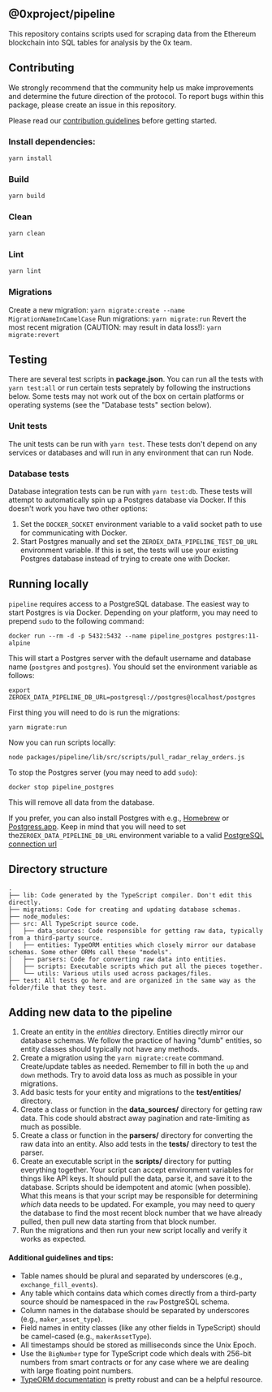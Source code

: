 ## @0xproject/pipeline

This repository contains scripts used for scraping data from the Ethereum blockchain into SQL tables for analysis by the 0x team.

## Contributing

We strongly recommend that the community help us make improvements and determine the future direction of the protocol. To report bugs within this package, please create an issue in this repository.

Please read our [contribution guidelines](../../CONTRIBUTING.md) before getting started.

### Install dependencies:

```bash
yarn install
```

### Build

```bash
yarn build
```

### Clean

```bash
yarn clean
```

### Lint

```bash
yarn lint
```

### Migrations

Create a new migration: `yarn migrate:create --name MigrationNameInCamelCase`
Run migrations: `yarn migrate:run`
Revert the most recent migration (CAUTION: may result in data loss!): `yarn migrate:revert`

## Testing

There are several test scripts in **package.json**. You can run all the tests
with `yarn test:all` or run certain tests seprately by following the
instructions below. Some tests may not work out of the box on certain platforms
or operating systems (see the "Database tests" section below).

### Unit tests

The unit tests can be run with `yarn test`. These tests don't depend on any
services or databases and will run in any environment that can run Node.

### Database tests

Database integration tests can be run with `yarn test:db`. These tests will
attempt to automatically spin up a Postgres database via Docker. If this doesn't
work you have two other options:

1.  Set the `DOCKER_SOCKET` environment variable to a valid socket path to use
    for communicating with Docker.
2.  Start Postgres manually and set the `ZEROEX_DATA_PIPELINE_TEST_DB_URL`
    environment variable. If this is set, the tests will use your existing
    Postgres database instead of trying to create one with Docker.

## Running locally

`pipeline` requires access to a PostgreSQL database. The easiest way to start
Postgres is via Docker. Depending on your platform, you may need to prepend
`sudo` to the following command:

```
docker run --rm -d -p 5432:5432 --name pipeline_postgres postgres:11-alpine
```

This will start a Postgres server with the default username and database name
(`postgres` and `postgres`). You should set the environment variable as follows:

```
export ZEROEX_DATA_PIPELINE_DB_URL=postgresql://postgres@localhost/postgres
```

First thing you will need to do is run the migrations:

```
yarn migrate:run
```

Now you can run scripts locally:

```
node packages/pipeline/lib/src/scripts/pull_radar_relay_orders.js
```

To stop the Postgres server (you may need to add `sudo`):

```
docker stop pipeline_postgres
```

This will remove all data from the database.

If you prefer, you can also install Postgres with e.g.,
[Homebrew](https://wiki.postgresql.org/wiki/Homebrew) or
[Postgress.app](https://postgresapp.com/). Keep in mind that you will need to
set the`ZEROEX_DATA_PIPELINE_DB_URL` environment variable to a valid
[PostgreSQL connection url](https://stackoverflow.com/questions/3582552/postgresql-connection-url)

## Directory structure

```
.
├── lib: Code generated by the TypeScript compiler. Don't edit this directly.
├── migrations: Code for creating and updating database schemas.
├── node_modules:
├── src: All TypeScript source code.
│   ├── data_sources: Code responsible for getting raw data, typically from a third-party source.
│   ├── entities: TypeORM entities which closely mirror our database schemas. Some other ORMs call these "models".
│   ├── parsers: Code for converting raw data into entities.
│   ├── scripts: Executable scripts which put all the pieces together.
│   └── utils: Various utils used across packages/files.
├── test: All tests go here and are organized in the same way as the folder/file that they test.
```

## Adding new data to the pipeline

1.  Create an entity in the _entities_ directory. Entities directly mirror our
    database schemas. We follow the practice of having "dumb" entities, so
    entity classes should typically not have any methods.
2.  Create a migration using the `yarn migrate:create` command. Create/update
    tables as needed. Remember to fill in both the `up` and `down` methods. Try
    to avoid data loss as much as possible in your migrations.
3.  Add basic tests for your entity and migrations to the **test/entities/**
    directory.
4.  Create a class or function in the **data_sources/** directory for getting
    raw data. This code should abstract away pagination and rate-limiting as
    much as possible.
5.  Create a class or function in the **parsers/** directory for converting the
    raw data into an entity. Also add tests in the **tests/** directory to test
    the parser.
6.  Create an executable script in the **scripts/** directory for putting
    everything together. Your script can accept environment variables for things
    like API keys. It should pull the data, parse it, and save it to the
    database. Scripts should be idempotent and atomic (when possible). What this
    means is that your script may be responsible for determining _which_ data
    needs to be updated. For example, you may need to query the database to find
    the most recent block number that we have already pulled, then pull new data
    starting from that block number.
7.  Run the migrations and then run your new script locally and verify it works
    as expected.

#### Additional guidelines and tips:

-   Table names should be plural and separated by underscores (e.g.,
    `exchange_fill_events`).
-   Any table which contains data which comes directly from a third-party source
    should be namespaced in the `raw` PostgreSQL schema.
-   Column names in the database should be separated by underscores (e.g.,
    `maker_asset_type`).
-   Field names in entity classes (like any other fields in TypeScript) should
    be camel-cased (e.g., `makerAssetType`).
-   All timestamps should be stored as milliseconds since the Unix Epoch.
-   Use the `BigNumber` type for TypeScript code which deals with 256-bit
    numbers from smart contracts or for any case where we are dealing with large
    floating point numbers.
-   [TypeORM documentation](http://typeorm.io/#/) is pretty robust and can be a
    helpful resource.

